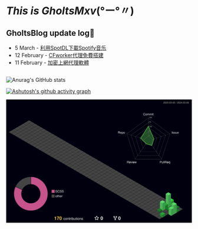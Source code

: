# *This is GholtsMxv*(°ー°〃)

## GholtsBlog update log🥸
<!-- feed start -->
- 5 March - [利用SpotDL下載Spotify音乐](https://gholtsmxv.github.io/Download-music-for-free-on-Spotify/)
- 12 February - [CFworker代理免費搭建](https://gholtsmxv.github.io/Proxy-for-cfworker/)
- 11 February - [加密上網代理軟體](https://gholtsmxv.github.io/Application-proxy/)
<!-- feed end -->

##

![Anurag's GitHub stats](https://github-readme-stats.vercel.app/api?username=Gholts&show_icons=true&theme=tokyonight)

[![Ashutosh's github activity graph](https://github-readme-activity-graph.vercel.app/graph?username=Gholts&theme=tokyo-night)](https://github.com/ashutosh00710/github-readme-activity-graph)

![profile-3d](./profile-3d-contrib/profile-night-green.svg)
